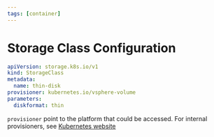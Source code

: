 ```yaml
---
tags: [container]
---
```


# Storage Class Configuration

```yaml
apiVersion: storage.k8s.io/v1
kind: StorageClass
metadata:
  name: thin-disk
provisioner: kubernetes.io/vsphere-volume
parameters:
  diskformat: thin
```

`provisioner` point to the platform that could be accessed. For internal
provisioners, see [Kubernetes
website](https://kubernetes.io/docs/concepts/storage/storage-classes/#provisioner)
